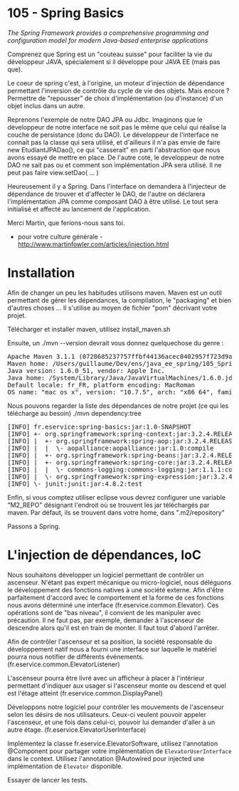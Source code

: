 105 - Spring Basics
===================

_The Spring Framework provides a comprehensive programming and configuration model for modern Java-based enterprise applications_

Comprenez que Spring est un "couteau suisse" pour faciliter la vie du développeur JAVA, spécialement si il développe pour JAVA EE (mais pas que).

Le coeur de spring c'est, à l'origine, un moteur d'injection de dépendance permettant l'inversion de contrôle du cycle de vie des objets.
Mais encore ? Permettre de "repousser" de choix d'implémentation (ou d'instance) d'un objet inclus dans un autre.

Reprenons l'exemple de notre DAO JPA ou Jdbc.
Imaginons que le développeur de notre interface ne soit pas le même que celui qui réalise la couche de persistance (donc du DAO).
Le développeur de l'interface ne connait pas la classe qui sera utilisé, et d'ailleurs il n'a pas envie de faire new EtudiantJPADao(), ce qui "casserait" en parti l'abstraction que nous avons essayé de mettre en place.
De l'autre coté, le developpeur de notre DAO ne sait pas ou et comment son implémentation JPA sera utilisé. Il ne peut pas faire view.setDao( ... )

Heureusement il y a Spring.
Dans l'interface on demandera à l'injecteur de dépendance de trouver et d'affecter le DAO, de l'autre on déclarera l'implémentation JPA comme composant DAO à être utilisé. Le tout sera initialisé et affecté au lancement de l'application.

Merci Martin, que ferions-nous sans toi.
- pour votre culture générale - http://www.martinfowler.com/articles/injection.html

# Installation

Afin de changer un peu les habitudes utilisons maven.
Maven est un outil permettant de gérer les dépendances, la compilation, le "packaging" et bien d'autres choses ...
Il s'utilise au moyen de fichier "pom" décrivant votre projet.

Télécharger et installer maven, utilisez install_maven.sh

Ensuite, un ./mvn --version devrait vous donnez quelquechose du genre :

<pre>
Apache Maven 3.1.1 (0728685237757ffbf44136acec0402957f723d9a; 2013-09-17 17:22:22+0200)
Maven home: /Users/guillaume/Dev/ens/java_ee_spring/105_SpringBasics/apache-maven-3.1.1
Java version: 1.6.0_51, vendor: Apple Inc.
Java home: /System/Library/Java/JavaVirtualMachines/1.6.0.jdk/Contents/Home
Default locale: fr_FR, platform encoding: MacRoman
OS name: "mac os x", version: "10.7.5", arch: "x86_64", family: "mac"
</pre>

Nous pouvons regarder la liste des dépendances de notre projet (ce qui les télécharge au besoin)
./mvn dependency:tree

<pre>
[INFO] fr.eservice:spring-basics:jar:1.0-SNAPSHOT
[INFO] +- org.springframework:spring-context:jar:3.2.4.RELEASE:compile
[INFO] |  +- org.springframework:spring-aop:jar:3.2.4.RELEASE:compile
[INFO] |  |  \- aopalliance:aopalliance:jar:1.0:compile
[INFO] |  +- org.springframework:spring-beans:jar:3.2.4.RELEASE:compile
[INFO] |  +- org.springframework:spring-core:jar:3.2.4.RELEASE:compile
[INFO] |  |  \- commons-logging:commons-logging:jar:1.1.1:compile
[INFO] |  \- org.springframework:spring-expression:jar:3.2.4.RELEASE:compile
[INFO] \- junit:junit:jar:4.8.2:test
</pre>

Enfin, si vous comptez utiliser eclipse vous devrez configurer une variable "M2_REPO" désignant l'endroit
où se trouvent les jar téléchargés par maven. Par défaut, ils se trouvent dans votre home, dans ".m2/repository"

Passons à Spring.

# L'injection de dépendances, IoC

Nous souhaitons développer un logiciel permettant de contrôler un ascenseur.
N'étant pas expert mécanique ou micro-logiciel, nous déléguons le développement des fonctions natives à une société externe. Afin d'être parfaitement d'accord avec le comportement et la forme de ces fonctions nous avons déterminé une interface (fr.eservice.common.Elevator). Ces opérations sont de "bas niveau", il convient de les manipuler avec précaution. Il ne faut pas, par exemple, demander à l'ascenseur de descendre alors qu'il est en train de monter. Il faut tout d'abord l'arrêter.

Afin de contrôler l'ascenseur et sa position, la société responsable du développement natif nous a fourni une interface sur laquelle le matériel pourra nous notifier de différents événements. (fr.eservice.common.ElevatorListener)

L'ascenseur pourra être livré avec un afficheur à placer à l'intérieur permettant d'indiquer aux usager si l'ascenseur monte ou descend et quel est l'étage atteint (fr.eservice.common.DisplayPanel)

Développons notre logiciel pour contrôler les mouvements de l'ascenseur selon les désirs de nos utilisateurs. Ceux-ci veulent pouvoir appeler l'ascenseur, et une fois dans celui-ci, pouvoir lui demander d'aller à un autre étage. (fr.eservice.ElevatorUserInterface)

Implémentez la classe fr.eservice.ElevatorSoftware, utilisez l'annotation @Component pour partager votre implémentation de `ElevatorUserInterface` dans le context. Utilisez l'annotation @Autowired pour injected une implémentation de `Elevator` disponible.

Essayer de lancer les tests.


